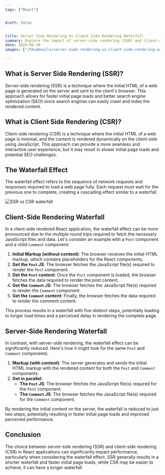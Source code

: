```yaml
---
tags: ["React"]


draft: false


title: Server Side Rendering Vs Client Side Rendering Waterfall
summary: Explore the impact of server-side rendering (SSR) and client-side rendering (CSR) on performance, focusing on the waterfall effect in React applications.
date: 2024-06-20
images: ["/thumbnails/server-side-rendering-vs-client-side-rendering-waterfall.png"]

---
```



## What is Server Side Rendering (SSR)?

Server-side rendering (SSR) is a technique where the initial HTML of a web page is generated on the server and sent to the client's browser. This approach allows for faster initial page loads and better search engine optimization (SEO) since search engines can easily crawl and index the rendered content.

## What is Client Side Rendering (CSR)?

Client-side rendering (CSR) is a technique where the initial HTML of a web page is minimal, and the content is rendered dynamically on the client-side using JavaScript. This approach can provide a more seamless and interactive user experience, but it may result in slower initial page loads and potential SEO challenges.

## The Waterfall Effect

The waterfall effect refers to the sequence of network requests and responses required to load a web page fully. Each request must wait for the previous one to complete, creating a cascading effect similar to a waterfall.

![SSR vs CSR waterfall](/assets/react_waterfall_ssr_vs_csr.png)

## Client-Side Rendering Waterfall

In a client-side rendered React application, the waterfall effect can be more pronounced due to the multiple round trips required to fetch the necessary JavaScript files and data. Let's consider an example with a `Post` component and a child `Comment` component:

1. **Initial Markup (without content)**: The browser receives the initial HTML markup, which contains placeholders for the React components.
2. **Get the `Post` JS**: The browser fetches the JavaScript file(s) required to render the `Post` component.
3. **Get the `Post` content**: Once the `Post` component is loaded, the browser fetches the data required to render the post content.
4. **Get the `Comment` JS**: The browser fetches the JavaScript file(s) required to render the `Comment` component.
5. **Get the `Comment` content**: Finally, the browser fetches the data required to render the comment content.

This process results in a waterfall with five distinct steps, potentially leading to longer load times and a perceived delay in rendering the complete page.

## Server-Side Rendering Waterfall

In contrast, with server-side rendering, the waterfall effect can be significantly reduced. Here's how it might look for the same `Post` and `Comment` components:

1. **Markup (with content)**: The server generates and sends the initial HTML markup with the rendered content for both the `Post` and `Comment` components.
2. **Get in parallel**:
   - **The `Post` JS**: The browser fetches the JavaScript file(s) required for the `Post` component.
   - **The `Comment` JS**: The browser fetches the JavaScript file(s) required for the `Comment` component.

By rendering the initial content on the server, the waterfall is reduced to just two steps, potentially resulting in faster initial page loads and improved perceived performance.


## Conclusion

The choice between server-side rendering (SSR) and client-side rendering (CSR) in React applications can significantly impact performance, particularly when considering the waterfall effect. SSR generally results in a shorter waterfall and faster initial page loads, while CSR may be easier to achieve, it can have a longer waterfall.
